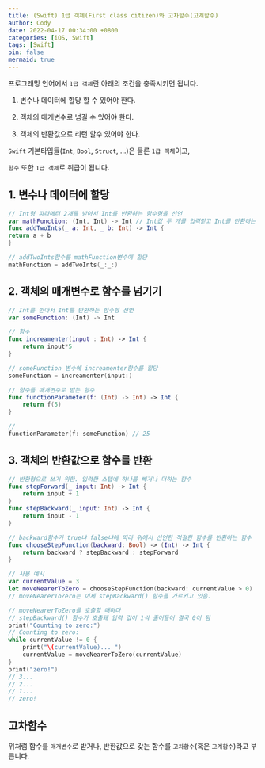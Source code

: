 ```yaml
---
title: (Swift) 1급 객체(First class citizen)와 고차함수(고계함수)
author: Cody
date: 2022-04-17 00:34:00 +0800
categories: [iOS, Swift]
tags: [Swift]
pin: false
mermaid: true
---
```


프로그래밍 언어에서 `1급 객체`란 아래의 조건을 충족시키면 됩니다.

1. 변수나 데이터에 할당 할 수 있어야 한다.

2. 객체의 매개변수로 넘길 수 있어야 한다.

3. 객체의 반환값으로 리턴 할수 있어야 한다.

`Swift` 기본타입들(`Int`, `Bool`, `Struct`, ...)은 물론 `1급 객체`이고,

`함수` 또한 `1급 객체`로 취급이 됩니다.

## 1. 변수나 데이터에 할당

```swift
// Int형 파라메터 2개를 받아서 Int를 반환하는 함수형을 선언
var mathFunction: (Int, Int) -> Int // Int값 두 개를 입력받고 Int를 반환하는 함수
func addTwoInts(_ a: Int, _ b: Int) -> Int {
return a + b
}

// addTwoInts함수를 mathFunction변수에 할당
mathFunction = addTwoInts(_:_:)
```

## 2. 객체의 매개변수로 함수를 넘기기

```swift
// Int를 받아서 Int를 반환하는 함수형 선언
var someFunction: (Int) -> Int

// 함수
func increamenter(input : Int) -> Int {
    return input*5
}

// someFunction 변수에 increamenter함수를 할당
someFunction = increamenter(input:)

// 함수를 매개변수로 받는 함수
func functionParameter(f: (Int) -> Int) -> Int {
    return f(5)
}

//
functionParameter(f: someFunction) // 25
```

## 3. 객체의 반환값으로 함수를 반환

```swift
// 반환형으로 쓰기 위한. 입력한 스텝에 하나를 빼거나 더하는 함수
func stepForward(_ input: Int) -> Int {
    return input + 1
}
func stepBackward(_ input: Int) -> Int {
    return input - 1
}

// backward함수가 true냐 false냐에 따라 위에서 선언한 적절한 함수를 반환하는 함수
func chooseStepFunction(backward: Bool) -> (Int) -> Int {
    return backward ? stepBackward : stepForward
}

// 사용 예시
var currentValue = 3
let moveNearerToZero = chooseStepFunction(backward: currentValue > 0)
// moveNearerToZero는 이제 stepBackward() 함수를 가르키고 있음.

// moveNearerToZero를 호출할 때마다 
// stepBackward() 함수가 호출돼 입력 값이 1씩 줄어들어 결국 0이 됨
print("Counting to zero:")
// Counting to zero:
while currentValue != 0 {
    print("\(currentValue)... ")
    currentValue = moveNearerToZero(currentValue)
}
print("zero!")
// 3...
// 2...
// 1...
// zero!
```

## 고차함수

위처럼 함수를 `매개변수`로 받거나, 반환값으로 갖는 함수를 `고차함수`(혹은 `고계함수`)라고 부릅니다.